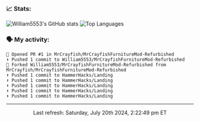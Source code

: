 ### 📈 Stats:
![William5553's GitHub stats](https://gh-readme-stats-git-main-william5553s-projects.vercel.app/api?username=william5553&show_icons=true&theme=dark&include_all_commits=true&count_private=true&hide_border=true)
![Top Languages](https://gh-readme-stats-git-main-william5553s-projects.vercel.app/api/top-langs/?username=william5553&langs_count=10&layout=compact&theme=dark&include_all_commits=true&count_private=true&hide_border=true)

### 🗣 My activity:
```
💪 Opened PR #1 in MrCrayfish/MrCrayfishFurnitureMod-Refurbished
⬆️ Pushed 1 commit to William5553/MrCrayfishFurnitureMod-Refurbished
🍴 Forked William5553/MrCrayfishFurnitureMod-Refurbished from MrCrayfish/MrCrayfishFurnitureMod-Refurbished
⬆️ Pushed 1 commit to HammerHacks/Landing
⬆️ Pushed 1 commit to HammerHacks/Landing
⬆️ Pushed 1 commit to HammerHacks/Landing
⬆️ Pushed 1 commit to HammerHacks/Landing
⬆️ Pushed 1 commit to HammerHacks/Landing
```

------------
<p align="center">Last refresh: Saturday, July 20th 2024, 2:22:49 pm ET</p>
